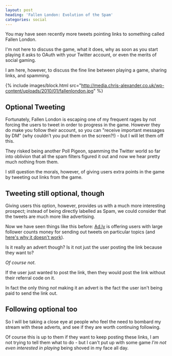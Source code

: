 ```yaml
---
layout: post
heading: 'Fallen London: Evolution of the Spam'
categories: social
---
```


You may have seen recently more tweets pointing links to something called Fallen London.

I'm not here to discuss the game, what it does, why as soon as you start playing it asks to OAuth with your Twitter account, or even the merits of social gaming.

I am here, however, to discuss the fine line between playing a game, sharing links, and spamming.

{% include images/block.html src="http://media.chris-alexander.co.uk/wp-content/uploads/2010/01/fallenlondon.jpg" %}

## Optional Tweeting

Fortunately, Fallen London is escaping one of my frequent rages by not forcing the users to tweet in order to progress in the game. However they do make you follow their account, so you can "receive important messages by DM" (why couldn't you put them on the screen?!) - but I will let them off this.

They risked being another Poll Pigeon, spamming the Twitter world so far into oblivion that all the spam filters figured it out and now we hear pretty much nothing from them.

I still question the morals, however, of giving users extra points in the game by tweeting out links from the game.

## Tweeting still optional, though

Giving users this option, however, provides us with a much more interesting prospect; instead of being directly labelled as Spam, we could consider that the tweets are much more like advertising.

Now we have seen things like this before: [Ad.ly](http://ad.ly/) is offering users with large follower counts money for sending out tweets on particular topics (and [here's why it doesn't work](http://mashable.com/2009/11/29/twitter-ads-2/)).

Is it really an advert though? Is it not just the user posting the link because they want to?

*Of course not*.

If the user just wanted to post the link, then they would post the link without their referral code on it.

In fact the only thing *not* making it an advert is the fact the user isn't being paid to send the link out.

## Following optional too

So I will be taking a close eye at people who feel the need to bombard my stream with these adverts, and see if they are worth continuing following.

Of course this is up to them if they want to keep posting these links, I am not trying to tell them what to do - but I can't put up with some game *I'm not even interested in playing* being shoved in my face all day.